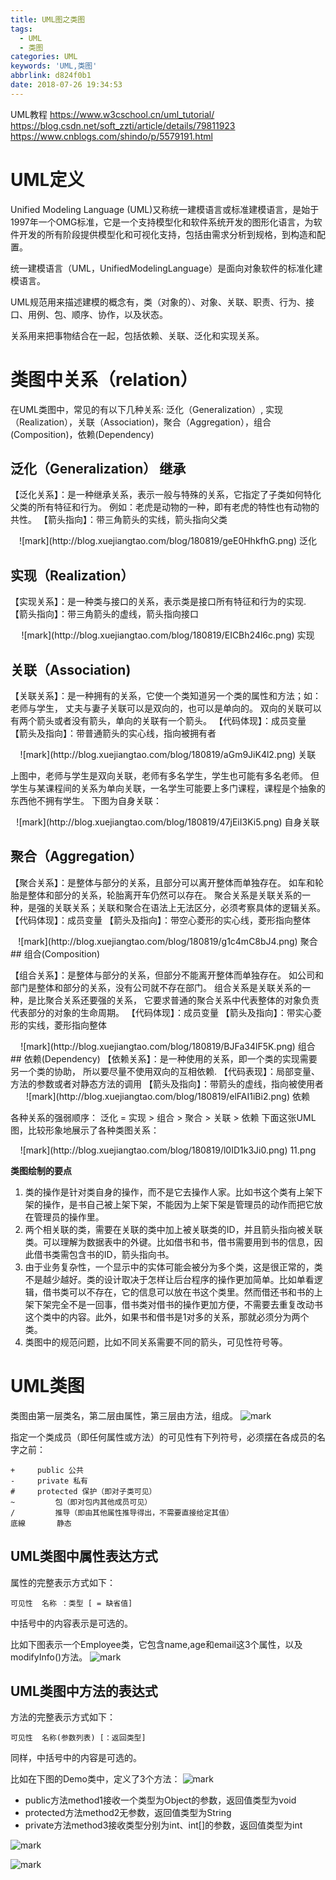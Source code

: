 ```yaml
---
title: UML图之类图
tags:
  - UML
  - 类图
categories: UML
keywords: 'UML,类图'
abbrlink: d824f0b1
date: 2018-07-26 19:34:53
---
```


UML教程
https://www.w3cschool.cn/uml_tutorial/
https://blog.csdn.net/soft_zzti/article/details/79811923
https://www.cnblogs.com/shindo/p/5579191.html

# UML定义
Unified Modeling Language (UML)又称统一建模语言或标准建模语言，是始于1997年一个OMG标准，它是一个支持模型化和软件系统开发的图形化语言，为软件开发的所有阶段提供模型化和可视化支持，包括由需求分析到规格，到构造和配置。

统一建模语言（UML，UnifiedModelingLanguage）是面向对象软件的标准化建模语言。

UML规范用来描述建模的概念有，类（对象的）、对象、关联、职责、行为、接口、用例、包、顺序、协作，以及状态。

关系用来把事物结合在一起，包括依赖、关联、泛化和实现关系。
 <!-- more -->
# 类图中关系（relation）
在UML类图中，常见的有以下几种关系: 泛化（Generalization）, 实现（Realization），关联（Association)，聚合（Aggregation），组合(Composition)，依赖(Dependency)
## 泛化（Generalization） 继承

 【泛化关系】：是一种继承关系，表示一般与特殊的关系，它指定了子类如何特化父类的所有特征和行为。
 例如：老虎是动物的一种，即有老虎的特性也有动物的共性。
 【箭头指向】：带三角箭头的实线，箭头指向父类
<center>
![mark](http://blog.xuejiangtao.com/blog/180819/geE0HhkfhG.png)
泛化
</center>

## 实现（Realization）
【实现关系】：是一种类与接口的关系，表示类是接口所有特征和行为的实现.
【箭头指向】：带三角箭头的虚线，箭头指向接口
<center>
![mark](http://blog.xuejiangtao.com/blog/180819/EICBh24l6c.png)
实现
</center>

## 关联（Association)
【关联关系】：是一种拥有的关系，它使一个类知道另一个类的属性和方法；如：老师与学生，
丈夫与妻子关联可以是双向的，也可以是单向的。
双向的关联可以有两个箭头或者没有箭头，单向的关联有一个箭头。
【代码体现】：成员变量
【箭头及指向】：带普通箭头的实心线，指向被拥有者
<center>
![mark](http://blog.xuejiangtao.com/blog/180819/aGm9JiK4l2.png)
关联
</center>

上图中，老师与学生是双向关联，老师有多名学生，学生也可能有多名老师。
但学生与某课程间的关系为单向关联，一名学生可能要上多门课程，课程是个抽象的东西他不拥有学生。
下图为自身关联：
<center>
![mark](http://blog.xuejiangtao.com/blog/180819/47jEiI3Ki5.png)
自身关联
</center>

## 聚合（Aggregation）
【聚合关系】：是整体与部分的关系，且部分可以离开整体而单独存在。
如车和轮胎是整体和部分的关系，轮胎离开车仍然可以存在。
聚合关系是关联关系的一种，是强的关联关系；关联和聚合在语法上无法区分，必须考察具体的逻辑关系。
【代码体现】：成员变量
【箭头及指向】：带空心菱形的实心线，菱形指向整体
<center>
![mark](http://blog.xuejiangtao.com/blog/180819/g1c4mC8bJ4.png)
聚合
</center>
## 组合(Composition)

 【组合关系】：是整体与部分的关系，但部分不能离开整体而单独存在。
  如公司和部门是整体和部分的关系，没有公司就不存在部门。
 组合关系是关联关系的一种，是比聚合关系还要强的关系，
 它要求普通的聚合关系中代表整体的对象负责代表部分的对象的生命周期。
    【代码体现】：成员变量
    【箭头及指向】：带实心菱形的实线，菱形指向整体
<center>
    ![mark](http://blog.xuejiangtao.com/blog/180819/BJFa34lF5K.png)
组合
</center>
## 依赖(Dependency)
【依赖关系】：是一种使用的关系，即一个类的实现需要另一个类的协助，
 所以要尽量不使用双向的互相依赖.
【代码表现】：局部变量、方法的参数或者对静态方法的调用
【箭头及指向】：带箭头的虚线，指向被使用者
<center>
    ![mark](http://blog.xuejiangtao.com/blog/180819/elFAI1iBi2.png)
依赖
</center>

各种关系的强弱顺序：
泛化 = 实现 > 组合 > 聚合 > 关联 > 依赖
下面这张UML图，比较形象地展示了各种类图关系：
<center>
![mark](http://blog.xuejiangtao.com/blog/180819/l0ID1k3Ji0.png)
11.png
</center>

**类图绘制的要点**

1. 类的操作是针对类自身的操作，而不是它去操作人家。比如书这个类有上架下架的操作，是书自己被上架下架，不能因为上架下架是管理员的动作而把它放在管理员的操作里。
2. 两个相关联的类，需要在关联的类中加上被关联类的ID，并且箭头指向被关联类。可以理解为数据表中的外键。比如借书和书，借书需要用到书的信息，因此借书类需包含书的ID，箭头指向书。
3. 由于业务复杂性，一个显示中的实体可能会被分为多个类，这是很正常的，类不是越少越好。类的设计取决于怎样让后台程序的操作更加简单。比如单看逻辑，借书类可以不存在，它的信息可以放在书这个类里。然而借还书和书的上架下架完全不是一回事，借书类对借书的操作更加方便，不需要去重复改动书这个类中的内容。此外，如果书和借书是1对多的关系，那就必须分为两个类。
4. 类图中的规范问题，比如不同关系需要不同的箭头，可见性符号等。

# UML类图

类图由第一层类名，第二层由属性，第三层由方法，组成。
![mark](http://blog.xuejiangtao.com/blog/180819/iCCDIC8llF.png)

指定一个类成员（即任何属性或方法）的可见性有下列符号，必须摆在各成员的名字之前：
```
+	  public 公共 
- 	  private 私有 
# 	  protected 保护（即对子类可见）
~         包（即对包内其他成员可见）
/         推导（即由其他属性推导得出，不需要直接给定其值）
底線       静态
```
## UML类图中属性表达方式

属性的完整表示方式如下：
```
可见性  名称 ：类型 [ = 缺省值]
```
中括号中的内容表示是可选的。

比如下图表示一个Employee类，它包含name,age和email这3个属性，以及modifyInfo()方法。
![mark](http://blog.xuejiangtao.com/blog/180819/0gdIec9jD5.png)

## UML类图中方法的表达式
方法的完整表示方式如下：
```
可见性  名称(参数列表) [：返回类型]
```
同样，中括号中的内容是可选的。

比如在下图的Demo类中，定义了3个方法：
![mark](http://blog.xuejiangtao.com/blog/180819/8Gkb31akh2.png)

- public方法method1接收一个类型为Object的参数，返回值类型为void
- protected方法method2无参数，返回值类型为String
- private方法method3接收类型分别为int、int[]的参数，返回值类型为int

![mark](http://blog.xuejiangtao.com/blog/180819/Ggf6cbakgm.png)

![mark](http://blog.xuejiangtao.com/blog/180819/641G3DBDf4.png)